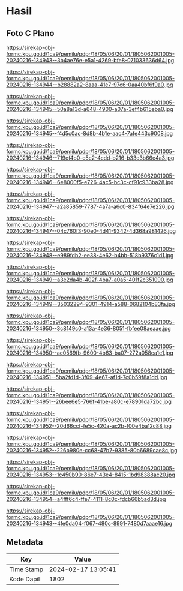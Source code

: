 # Hasil

## Foto C Plano

https://sirekap-obj-formc.kpu.go.id/1ca9/pemilu/pdpr/18/05/06/20/01/1805062001005-20240216-134943--3b4ae76e-e5a1-4269-bfe8-071033636d64.jpg

https://sirekap-obj-formc.kpu.go.id/1ca9/pemilu/pdpr/18/05/06/20/01/1805062001005-20240216-134944--b28882a2-8aaa-41e7-97c6-0aa40bf6f9a0.jpg

https://sirekap-obj-formc.kpu.go.id/1ca9/pemilu/pdpr/18/05/06/20/01/1805062001005-20240216-134945--50a8a13d-a648-4900-a07a-3ef4b615eba0.jpg

https://sirekap-obj-formc.kpu.go.id/1ca9/pemilu/pdpr/18/05/06/20/01/1805062001005-20240216-134945--f4d5c0ac-8d8b-4b1e-aac4-7afe443c9008.jpg

https://sirekap-obj-formc.kpu.go.id/1ca9/pemilu/pdpr/18/05/06/20/01/1805062001005-20240216-134946--719ef4b0-e5c2-4cdd-b216-b33e3b66e4a3.jpg

https://sirekap-obj-formc.kpu.go.id/1ca9/pemilu/pdpr/18/05/06/20/01/1805062001005-20240216-134946--6e8000f5-e726-4ac5-bc3c-cf91c933ba28.jpg

https://sirekap-obj-formc.kpu.go.id/1ca9/pemilu/pdpr/18/05/06/20/01/1805062001005-20240216-134947--a2a85859-7787-4a7a-a6c0-834f64e7e226.jpg

https://sirekap-obj-formc.kpu.go.id/1ca9/pemilu/pdpr/18/05/06/20/01/1805062001005-20240216-134947--04c760f3-90e0-4d41-9342-4d368a981426.jpg

https://sirekap-obj-formc.kpu.go.id/1ca9/pemilu/pdpr/18/05/06/20/01/1805062001005-20240216-134948--e989fdb2-ee38-4e62-b4bb-518b9376c1d1.jpg

https://sirekap-obj-formc.kpu.go.id/1ca9/pemilu/pdpr/18/05/06/20/01/1805062001005-20240216-134949--a3e2da4b-402f-4ba7-a0a5-401f2c351090.jpg

https://sirekap-obj-formc.kpu.go.id/1ca9/pemilu/pdpr/18/05/06/20/01/1805062001005-20240216-134949--35032294-9301-4914-a588-0682104b83fa.jpg

https://sirekap-obj-formc.kpu.go.id/1ca9/pemilu/pdpr/18/05/06/20/01/1805062001005-20240216-134950--3c8149c0-a13a-4e36-8051-fbfee08aeaae.jpg

https://sirekap-obj-formc.kpu.go.id/1ca9/pemilu/pdpr/18/05/06/20/01/1805062001005-20240216-134950--ac0569fb-9600-4b63-ba07-272a058ca1e1.jpg

https://sirekap-obj-formc.kpu.go.id/1ca9/pemilu/pdpr/18/05/06/20/01/1805062001005-20240216-134951--5ba2fd1d-3f09-4e67-af1d-7c0b59f8a1dd.jpg

https://sirekap-obj-formc.kpu.go.id/1ca9/pemilu/pdpr/18/05/06/20/01/1805062001005-20240216-134951--26bee6e5-766f-41be-a80c-e78901da72bc.jpg

https://sirekap-obj-formc.kpu.go.id/1ca9/pemilu/pdpr/18/05/06/20/01/1805062001005-20240216-134952--20d66ccf-fe5c-420a-ac2b-f00e4ba12c88.jpg

https://sirekap-obj-formc.kpu.go.id/1ca9/pemilu/pdpr/18/05/06/20/01/1805062001005-20240216-134952--226b980e-cc68-47b7-9385-80b6689cae8c.jpg

https://sirekap-obj-formc.kpu.go.id/1ca9/pemilu/pdpr/18/05/06/20/01/1805062001005-20240216-134953--1c450b90-86e7-43e4-8415-1bd98388ac20.jpg

https://sirekap-obj-formc.kpu.go.id/1ca9/pemilu/pdpr/18/05/06/20/01/1805062001005-20240216-134954--a4fff6c4-ffe7-4111-8c0c-fdcb66b5ad3d.jpg

https://sirekap-obj-formc.kpu.go.id/1ca9/pemilu/pdpr/18/05/06/20/01/1805062001005-20240216-134943--4fe0da04-f067-480c-8991-7480d7aaae16.jpg


## Metadata

| Key        | Value               |
| ---------- | ------------------- |
| Time Stamp | 2024-02-17 13:05:41 |
| Kode Dapil | 1802                |



